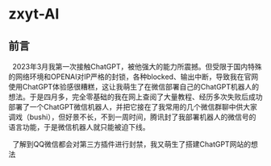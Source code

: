 # zxyt-AI
## 前言
&nbsp;&nbsp;2023年3月我第一次接触ChatGPT，被他强大的能力所震撼。但受限于国内特殊的网络环境和OPENAI对IP严格的封锁，各种blocked、输出中断，导致我在官网使用ChatGPT体验感很糟糕，这让我萌生了在微信部署自己的ChatGPT机器人的想法。于是四月多，完全零基础的我在网上查阅了大量教程、经历多次失败后成功部署了一个ChatGPT微信机器人，并把它接在了我常用的几个微信群聊中供大家调戏（bushi），但好景不长，不到一周时间，腾讯封了我部署机器人的微信号的语言功能，于是微信机器人就只能被迫下线。

&nbsp;&nbsp;了解到QQ微信都会对第三方插件进行封禁，我又萌生了搭建ChatGPT网站的想法

